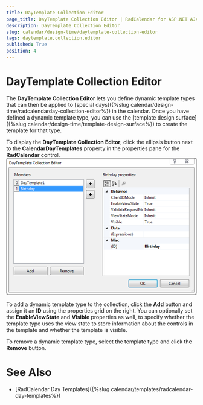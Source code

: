 ```yaml
---
title: DayTemplate Collection Editor
page_title: DayTemplate Collection Editor | RadCalendar for ASP.NET AJAX Documentation
description: DayTemplate Collection Editor
slug: calendar/design-time/daytemplate-collection-editor
tags: daytemplate,collection,editor
published: True
position: 4
---
```


# DayTemplate Collection Editor



The **DayTemplate Collection Editor** lets you define dynamic template types that can then be applied to [special days]({%slug calendar/design-time/radcalendarday-collection-editor%}) in the calendar. Once you have defined a dynamic template type, you can use the [template design surface]({%slug calendar/design-time/template-design-surface%}) to create the template for that type.

To display the **DayTemplate Collection Editor**, click the ellipsis button next to the **CalendarDayTemplates** property in the properties pane for the **RadCalendar** control.![DayTemplate collection editor](images/DayTemplateCollectionEditor.png)

To add a dynamic template type to the collection, click the **Add** button and assign it an **ID** using the properties grid on the right. You can optionally set the **EnableViewState** and **Visible** properties as well, to specify whether the template type uses the view state to store information about the controls in the template and whether the template is visible.

To remove a dynamic template type, select the template type and click the **Remove** button.

# See Also

 * [RadCalendar Day Templates]({%slug calendar/templates/radcalendar-day-templates%})
